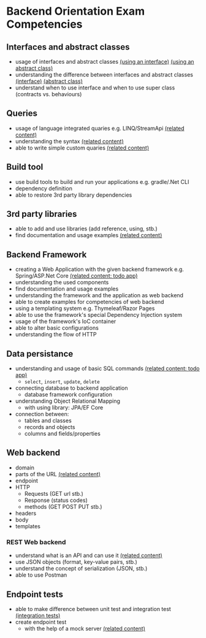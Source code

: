 # Backend Orientation Exam Competencies

## Interfaces and abstract classes

- usage of interfaces and abstract classes [(using an interface)](https://github.com/greenfox-academy/bpo106/blob/master/week06/day02/workshop/excercise03/05-printable/05-printable/Todo.cs) [(using an abstract class)](https://github.com/greenfox-academy/bpo106/blob/master/week06/day02/workshop/excercise02/03-instruments/03-instruments/BassGuitar.cs)
- understanding the difference between interfaces and abstract classes [(interface)](https://github.com/greenfox-academy/bpo106/blob/master/week06/day02/workshop/excercise03/05-printable/05-printable/IPrintable.cs) [(abstract class)](https://github.com/greenfox-academy/bpo106/blob/master/week06/day02/workshop/excercise02/03-instruments/03-instruments/StringedInstrument.cs)
- understand when to use interface and when to use super class (contracts vs. behaviours)

## Queries

- usage of language integrated quaries e.g. LINQ/StreamApi [(related content)](https://github.com/greenfox-academy/bpo106/blob/master/week06/day03/workshop/excercise01/04/04/Program.cs)
- understanding the syntax [(related content)](https://github.com/greenfox-academy/bpo106/blob/master/week06/day03/workshop/excercise01/08/08/Program.cs)
- able to write simple custom quaries [(related content)](https://github.com/greenfox-academy/bpo106/blob/master/week06/day03/workshop/excercise01/09/09/Program.cs)

## Build tool

- use build tools to build and run your applications e.g. gradle/.Net CLI
- dependency definition
- able to restore 3rd party library dependencies

## 3rd party libraries

- able to add and use libraries (add reference, using, stb.)
- find documentation and usage examples [(related content)](https://github.com/greenfox-academy/bpo106/tree/master/week09/day02/workshop/excercise01/Frontend)

## Backend Framework

- creating a Web Application with the given backend framework e.g. Spring/ASP.Net Core [(related content: todo app)](https://github.com/greenfox-academy/bpo106/tree/master/week08/day02/workshop/TodoApp/TodoApp/TodoApp)
- understanding the used components
- find documentation and usage examples
- understanding the framework and the application as web backend
- able to create examples for competencies of web backend
- using a templating system e.g. Thymeleaf/Razor Pages
- able to use the framework's special Dependency Injection system
- usage of the framework's IoC container
- able to alter basic configurations
- understanding the flow of HTTP

## Data persistance

- understanding and usage of basic SQL commands [(related content: todo app)](https://github.com/greenfox-academy/bpo106/tree/master/week08/day02/workshop/TodoApp/TodoApp/TodoApp)
  - `select`, `insert`, `update`, `delete`
- connecting database to backend application
  - database framework configuration
- understanding Object Relational Mapping
  - with using library: JPA/EF Core
- connection between:
  - tables and classes
  - records and objects
  - columns and fields/properties

## Web backend

- domain
- parts of the URL [(related content)](https://doepud.co.uk/images/blogs/complex_url.png)
- endpoint
- HTTP
  - Requests (GET url stb.)
  - Response (status codes)
  - methods (GET POST PUT stb.)
- headers
- body
- templates

### REST Web backend

- understand what is an API and can use it [(related content)](https://github.com/bpo106/pallida-orientation-exam-retake/blob/master/webshop/Webshop/Webshop/Controllers/ShoppingController.cs)
- use JSON objects (format, key-value pairs, stb.)
- understand the concept of serialization (JSON, stb.)
- able to use Postman

## Endpoint tests

- able to make difference between unit test and integration test [(integration tests)](https://github.com/greenfox-academy/bpo106/blob/master/week09/day02/workshop/excercise01/Frontend/FrontendTest/FrontendTests.cs)
- create endpoint test
  - with the help of a mock server [(related content)](https://github.com/greenfox-academy/bpo106/blob/master/week09/day03/workshop/excercise01/Groot/Groot.IntegrationTests/GuardianTests.cs)
